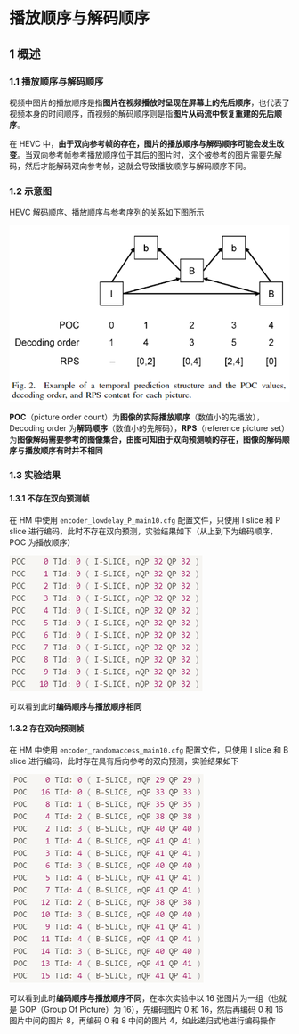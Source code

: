 # 播放顺序与解码顺序

## 1 概述

### 1.1 播放顺序与解码顺序

视频中图片的播放顺序是指**图片在视频播放时呈现在屏幕上的先后顺序**，也代表了视频本身的时间顺序，而视频的解码顺序则是指**图片从码流中恢复重建的先后顺序**。

在 HEVC 中，**由于双向参考帧的存在，图片的播放顺序与解码顺序可能会发生改变**。当双向参考帧参考播放顺序位于其后的图片时，这个被参考的图片需要先解码，然后才能解码双向参考帧，这就会导致播放顺序与解码顺序不同。

### 1.2 示意图

HEVC 解码顺序、播放顺序与参考序列的关系如下图所示

![播放顺序与解码顺序_6107312128](markdown_images/%E6%92%AD%E6%94%BE%E9%A1%BA%E5%BA%8F%E4%B8%8E%E8%A7%A3%E7%A0%81%E9%A1%BA%E5%BA%8F_6107312128.png)

**POC**（picture order count）为**图像的实际播放顺序**（数值小的先播放），Decoding order 为**解码顺序**（数值小的先解码），**RPS**（reference picture set）为**图像解码需要参考的图像集合，**由图可知**由于双向预测帧的存在，图像的解码顺序与播放顺序有时并不相同**

### 1.3 实验结果

#### 1.3.1 不存在双向预测帧

在 HM 中使用 `encoder_lowdelay_P_main10.cfg` 配置文件，只使用 I slice 和 P slice 进行编码，此时不存在双向预测，实验结果如下（从上到下为编码顺序，POC 为播放顺序）

![播放顺序与解码顺序_4749960192](markdown_images/%E6%92%AD%E6%94%BE%E9%A1%BA%E5%BA%8F%E4%B8%8E%E8%A7%A3%E7%A0%81%E9%A1%BA%E5%BA%8F_4749960192.png)

可以看到此时**编码顺序与播放顺序相同**

#### 1.3.2 存在双向预测帧

在 HM 中使用 `encoder_randomaccess_main10.cfg` 配置文件，只使用 I slice 和 B slice 进行编码，此时存在具有后向参考的双向预测，实验结果如下

![播放顺序与解码顺序_3901878272](markdown_images/%E6%92%AD%E6%94%BE%E9%A1%BA%E5%BA%8F%E4%B8%8E%E8%A7%A3%E7%A0%81%E9%A1%BA%E5%BA%8F_3901878272.png)

可以看到此时**编码顺序与播放顺序不同**，在本次实验中以 16 张图片为一组（也就是 GOP（Group Of Picture）为 16），先编码图片 0 和 16，然后再编码 0 和 16 图片中间的图片 8，再编码 0 和 8 中间的图片 4，如此递归式地进行编码操作
